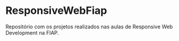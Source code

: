 # ResponsiveWebFiap
Repositório com os projetos realizados nas aulas de Responsive Web Development na FIAP.
